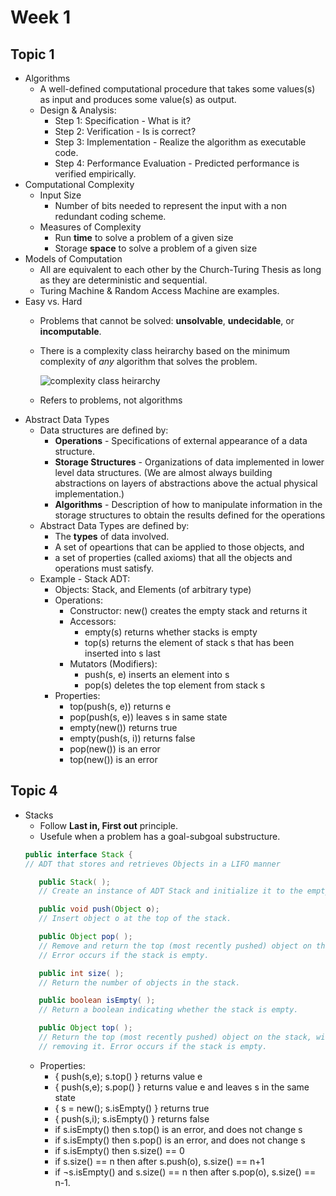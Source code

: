 # Week 1

## Topic 1
- Algorithms
  - A well-defined computational procedure that takes some values\(s\) as input
    and produces some value\(s\) as output.
  - Design & Analysis:
    - Step 1: Specification - What is it?
    - Step 2: Verification - Is is correct?
    - Step 3: Implementation - Realize the algorithm as executable code.
    - Step 4: Performance Evaluation - Predicted performance is verified
      empirically.
- Computational Complexity
  - Input Size
    - Number of bits needed to represent the input with a non redundant coding
      scheme.
  - Measures of Complexity
    - Run **time** to solve a problem of a given size
    - Storage **space** to solve a problem of a given size
- Models of Computation
  - All are equivalent to each other by the Church-Turing Thesis as long as
    they are deterministic and sequential.
  - Turing Machine & Random Access Machine are examples.
- Easy vs. Hard
  - Problems that cannot be solved: **unsolvable**, **undecidable**, or
    **incomputable**.
  - There is a complexity class heirarchy based on the minimum complexity of
    _any_ algorithm that solves the problem.

    ![complexity class
    heirarchy](https://www2.hawaii.edu/~nodari/teaching/s18/Notes/Topic-01/Complexity-Hierarchy.jpg)
  - Refers to problems, not algorithms
- Abstract Data Types
  - Data structures are defined by:
    - **Operations** - Specifications of external appearance of a data structure.
    - **Storage Structures** - Organizations of data implemented in lower level
      data structures. (We are almost always building abstractions on layers of
      abstractions above the actual physical implementation.)
    - **Algorithms** - Description of how to manipulate information in the
      storage structures to obtain the results defined for the operations
  - Abstract Data Types are defined by:
    - The **types** of data involved.
    - A set of opeartions that can be applied to those objects, and
    - a set of properties \(called axioms\) that all the objects and operations
      must satisfy.
  - Example - Stack ADT:
    - Objects: Stack, and Elements \(of arbitrary type\)
    - Operations:
      - Constructor: new() creates the empty stack and returns it
      - Accessors:
        - empty(s) returns whether stacks is empty
        - top(s) returns the element of stack s that has been inserted into s
          last
      - Mutators (Modifiers):
        - push(s, e) inserts an element into s
        - pop(s) deletes the top element from stack s
    - Properties:
      - top(push(s, e)) returns e
      - pop(push(s, e)) leaves s in same state
      - empty(new()) returns true
      - empty(push(s, i)) returns false
      - pop(new()) is an error
      - top(new()) is an error

## Topic 4
- Stacks
  - Follow **Last in, First out** principle.
  - Usefule when a problem has a goal-subgoal substructure.
  ```java
  public interface Stack {
  // ADT that stores and retrieves Objects in a LIFO manner

     public Stack( ); 
     // Create an instance of ADT Stack and initialize it to the empty stack.

     public void push(Object o); 
     // Insert object o at the top of the stack.

     public Object pop( ); 
     // Remove and return the top (most recently pushed) object on the stack.
     // Error occurs if the stack is empty. 

     public int size( ); 
     // Return the number of objects in the stack.

     public boolean isEmpty( ); 
     // Return a boolean indicating whether the stack is empty.

     public Object top( ); 
     // Return the top (most recently pushed) object on the stack, without 
     // removing it. Error occurs if the stack is empty.
  ```
  - Properties:
    - { push(s,e); s.top() } returns value e
    - { push(s,e); s.pop() } returns value e and leaves s in the same state
    - { s = new(); s.isEmpty() } returns true
    - { push(s,i); s.isEmpty() } returns false
    - if s.isEmpty() then s.top() is an error, and does not change s
    - if s.isEmpty() then s.pop() is an error, and does not change s
    - if s.isEmpty() then s.size() == 0
    - if s.size() == n then after s.push(o), s.size() == n+1
    - if ¬s.isEmpty() and s.size() == n then after s.pop(o), s.size() == n-1.
